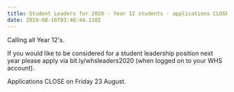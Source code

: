 ```yaml
---
title: Student Leaders for 2020 - Year 12 students - applications CLOSE today
date: 2019-08-16T03:48:44.118Z
---
```

Calling all Year 12's. 

If you would like to be considered for a student leadership position next year please apply via bit.ly/whsleaders2020 (when logged on to your WHS account). 

Applications CLOSE on Friday 23 August.
